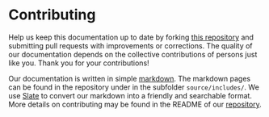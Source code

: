 # Contributing

Help us keep this documentation up to date by forking 
[this repository](https://github.com/openmrs/openmrs-contrib-rest-api-docs) 
and submitting pull requests with improvements or corrections. The quality of our documentation depends on the collective contributions of persons just like you. Thank you for your contributions!

Our documentation is written in simple 
[markdown](https://guides.github.com/features/mastering-markdown/). The markdown pages can be found in the repository under in the subfolder 
`source/includes/`. We use [Slate](https://github.com/slatedocs/slate) to convert our markdown into a friendly and searchable format. More details on contributing may be found in the README of our 
[repository](https://github.com/openmrs/openmrs-contrib-rest-api-docs).